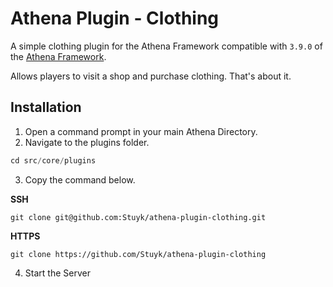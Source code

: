 # Athena Plugin - Clothing

A simple clothing plugin for the Athena Framework compatible with `3.9.0` of the [Athena Framework](https://athenaframework.com/).

Allows players to visit a shop and purchase clothing. That's about it.

## Installation

1. Open a command prompt in your main Athena Directory.
2. Navigate to the plugins folder.

```ts
cd src/core/plugins
```

3. Copy the command below.

**SSH**

```
git clone git@github.com:Stuyk/athena-plugin-clothing.git
```

**HTTPS**
```
git clone https://github.com/Stuyk/athena-plugin-clothing
```

4. Start the Server